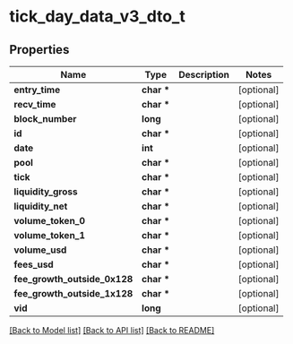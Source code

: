 # tick_day_data_v3_dto_t

## Properties
Name | Type | Description | Notes
------------ | ------------- | ------------- | -------------
**entry_time** | **char \*** |  | [optional] 
**recv_time** | **char \*** |  | [optional] 
**block_number** | **long** |  | [optional] 
**id** | **char \*** |  | [optional] 
**date** | **int** |  | [optional] 
**pool** | **char \*** |  | [optional] 
**tick** | **char \*** |  | [optional] 
**liquidity_gross** | **char \*** |  | [optional] 
**liquidity_net** | **char \*** |  | [optional] 
**volume_token_0** | **char \*** |  | [optional] 
**volume_token_1** | **char \*** |  | [optional] 
**volume_usd** | **char \*** |  | [optional] 
**fees_usd** | **char \*** |  | [optional] 
**fee_growth_outside_0x128** | **char \*** |  | [optional] 
**fee_growth_outside_1x128** | **char \*** |  | [optional] 
**vid** | **long** |  | [optional] 

[[Back to Model list]](../README.md#documentation-for-models) [[Back to API list]](../README.md#documentation-for-api-endpoints) [[Back to README]](../README.md)


